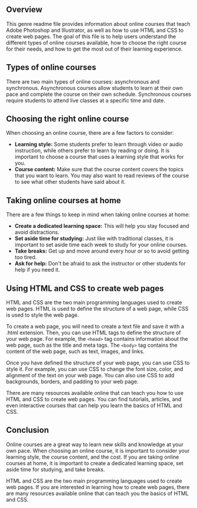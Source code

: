 ## Overview

This genre readme file provides information about online courses that teach Adobe Photoshop and Illustrator, as well as how to use HTML and CSS to create web pages. The goal of this file is to help users understand the different types of online courses available, how to choose the right course for their needs, and how to get the most out of their learning experience.

## Types of online courses

There are two main types of online courses: asynchronous and synchronous. Asynchronous courses allow students to learn at their own pace and complete the course on their own schedule. Synchronous courses require students to attend live classes at a specific time and date.

## Choosing the right online course

When choosing an online course, there are a few factors to consider:

* **Learning style:** Some students prefer to learn through video or audio instruction, while others prefer to learn by reading or doing. It is important to choose a course that uses a learning style that works for you.
* **Course content:** Make sure that the course content covers the topics that you want to learn. You may also want to read reviews of the course to see what other students have said about it.
  
## Taking online courses at home

There are a few things to keep in mind when taking online courses at home:

* **Create a dedicated learning space:** This will help you stay focused and avoid distractions.
* **Set aside time for studying:** Just like with traditional classes, it is important to set aside time each week to study for your online courses.
* **Take breaks:** Get up and move around every hour or so to avoid getting too tired.
* **Ask for help:** Don't be afraid to ask the instructor or other students for help if you need it.

## Using HTML and CSS to create web pages

HTML and CSS are the two main programming languages used to create web pages. HTML is used to define the structure of a web page, while CSS is used to style the web page.

To create a web page, you will need to create a text file and save it with a .html extension. Then, you can use HTML tags to define the structure of your web page. For example, the `<head>` tag contains information about the web page, such as the title and meta tags. The `<body>` tag contains the content of the web page, such as text, images, and links.

Once you have defined the structure of your web page, you can use CSS to style it. For example, you can use CSS to change the font size, color, and alignment of the text on your web page. You can also use CSS to add backgrounds, borders, and padding to your web page.

There are many resources available online that can teach you how to use HTML and CSS to create web pages. You can find tutorials, articles, and even interactive courses that can help you learn the basics of HTML and CSS.

## Conclusion

Online courses are a great way to learn new skills and knowledge at your own pace. When choosing an online course, it is important to consider your learning style, the course content, and the cost. If you are taking online courses at home, it is important to create a dedicated learning space, set aside time for studying, and take breaks.

HTML and CSS are the two main programming languages used to create web pages. If you are interested in learning how to create web pages, there are many resources available online that can teach you the basics of HTML and CSS.
